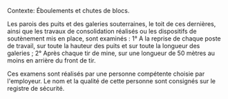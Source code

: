 Contexte: Éboulements et chutes de blocs.

Les parois des puits et des galeries souterraines, le toit de ces dernières, ainsi que les travaux de consolidation réalisés ou les dispositifs de soutènement mis en place, sont examinés : 1° A la reprise de chaque poste de travail, sur toute la hauteur des puits et sur toute la longueur des galeries ; 2° Après chaque tir de mine, sur une longueur de 50 mètres au moins en arrière du front de tir.

Ces examens sont réalisés par une personne compétente choisie par l'employeur. Le nom et la qualité de cette personne sont consignés sur le registre de sécurité.